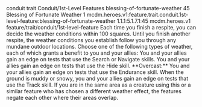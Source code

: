 <ability>
  <metadata>
    <class>conduit</class>
    <feature_type>trait</feature_type>
    <file_dpath>Conduit/1st-Level Features</file_dpath>
    <item_id>blessing-of-fortunate-weather</item_id>
    <item_index>45</item_index>
    <item_name>Blessing of Fortunate Weather</item_name>
    <level>1</level>
    <scc>mcdm.heroes.v1:feature.trait.conduit.1st-level-feature:blessing-of-fortunate-weather</scc>
    <scdc>1.1.1:5.1.7.1:45</scdc>
    <source>mcdm.heroes.v1</source>
    <type>feature/trait/conduit/1st-level-feature</type>
  </metadata>
  <effects>
    <effect type="mundane">Each time you finish a respite, you can decide the weather conditions within 100 squares. Until you finish another respite, the weather conditions you establish follow you through any mundane outdoor locations. Choose one of the following types of weather, each of which grants a benefit to you and your allies:</effect>
    <effect type="mundane" name="Clear">You and your allies gain an edge on tests that use the Search or Navigate skills.</effect>
    <effect type="mundane" name="Foggy">You and your allies gain an edge on tests that use the Hide skill. **Overcast:** You and your allies gain an edge on tests that use the Endurance skill.</effect>
    <effect type="mundane" name="Precipitation">When the ground is muddy or snowy, you and your allies gain an edge on tests that use the Track skill.
If you are in the same area as a creature using this or a similar feature who has chosen a different weather effect, the features negate each other where their areas overlap.</effect>
  </effects>
</ability>
